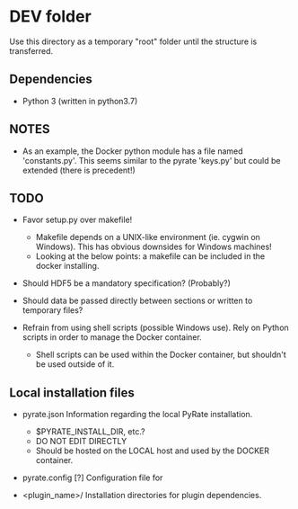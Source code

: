 # DEV folder

Use this directory as a temporary "root" folder until the structure is transferred.


## Dependencies

- Python 3 (written in python3.7)


## NOTES

- As an example, the Docker python module has a file named 'constants.py'.
  This seems similar to the pyrate 'keys.py' but could be extended (there is precedent!)


## TODO

- Favor setup.py over makefile!
  * Makefile depends on a UNIX-like environment (ie. cygwin on Windows).
    This has obvious downsides for Windows machines!
  * Looking at the below points: a makefile can be included in the docker installing.

- Should HDF5 be a mandatory specification? (Probably?)

- Should data be passed directly between sections or written to temporary files?

- Refrain from using shell scripts (possible Windows use). Rely on Python scripts
  in order to manage the Docker container. 
  *  Shell scripts can be used within the Docker container, but shouldn't be used outside of it.


## Local installation files
*   pyrate.json
    Information regarding the local PyRate installation.
    * $PYRATE_INSTALL_DIR, etc.?
    * DO NOT EDIT DIRECTLY
    * Should be hosted on the LOCAL host and used by the DOCKER container.

*   pyrate.config [?]
    Configuration file for
    
*   <plugin_name>/
    Installation directories for plugin dependencies.

